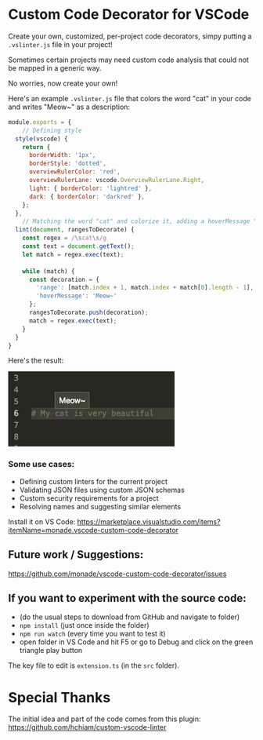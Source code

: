 # Custom Code Decorator for VSCode

Create your own, customized, per-project code decorators, simpy putting a `.vslinter.js` file in your project!

Sometimes certain projects may need custom code analysis that could not be mapped in a generic way.

No worries, now create your own!

Here's an example `.vslinter.js` file that colors the word "cat" in your code and writes "Meow~" as a description:

```javascript
module.exports = {
	// Defining style
  style(vscode) {
    return {
      borderWidth: '1px',
      borderStyle: 'dotted',
      overviewRulerColor: 'red',
      overviewRulerLane: vscode.OverviewRulerLane.Right,
      light: { borderColor: 'lightred' },
      dark: { borderColor: 'darkred' },
    };
  },
	// Matching the word "cat" and colorize it, adding a hoverMessage "Meow~"
  lint(document, rangesToDecorate) {
    const regex = /\scat\s/g
    const text = document.getText();
    let match = regex.exec(text);

    while (match) {
      const decoration = {
        'range': [match.index + 1, match.index + match[0].length - 1],
        'hoverMessage': 'Meow~'
      };
      rangesToDecorate.push(decoration);
      match = regex.exec(text);
    }
  }
}
```

Here's the result:

![](example.png)

### Some use cases:
* Defining custom linters for the current project
* Validating JSON files using custom JSON schemas
* Custom security requirements for a project
* Resolving names and suggesting similar elements

Install it on VS Code: https://marketplace.visualstudio.com/items?itemName=monade.vscode-custom-code-decorator

## Future work / Suggestions:

https://github.com/monade/vscode-custom-code-decorator/issues

## If you want to experiment with the source code:

- (do the usual steps to download from GitHub and navigate to folder)
- `npm install` (just once inside the folder)
- `npm run watch` (every time you want to test it)
- open folder in VS Code and hit F5 or go to Debug and click on the green triangle play button

The key file to edit is `extension.ts` (in the `src` folder).

# Special Thanks

The initial idea and part of the code comes from this plugin:
https://github.com/hchiam/custom-vscode-linter
